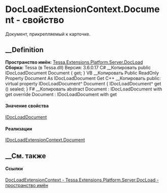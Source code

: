 # DocLoadExtensionContext.Document - свойство
Документ, прикрепляемый к карточке.
##  __Definition
 **Пространство имён:**
[Tessa.Extensions.Platform.Server.DocLoad](N_Tessa_Extensions_Platform_Server_DocLoad.htm)  
 **Сборка:** Tessa (в Tessa.dll) Версия: 3.6.0.17
C# __Копировать
     public IDocLoadDocument Document { get; }
VB __Копировать
     Public ReadOnly Property Document As IDocLoadDocument
    	Get
C++ __Копировать
     public:
    virtual property IDocLoadDocument^ Document {
    	IDocLoadDocument^ get () sealed;
    }
F# __Копировать
     abstract Document : IDocLoadDocument with get
    override Document : IDocLoadDocument with get
#### Значение свойства
[IDocLoadDocument](T_Tessa_Extensions_Platform_Server_DocLoad_IDocLoadDocument.htm)
#### Реализации
[IDocLoadExtensionContext.Document](P_Tessa_Extensions_Platform_Server_DocLoad_IDocLoadExtensionContext_Document.htm)  
##  __См. также
#### Ссылки
[DocLoadExtensionContext -
](T_Tessa_Extensions_Platform_Server_DocLoad_DocLoadExtensionContext.htm)
[Tessa.Extensions.Platform.Server.DocLoad - пространство
имён](N_Tessa_Extensions_Platform_Server_DocLoad.htm)
